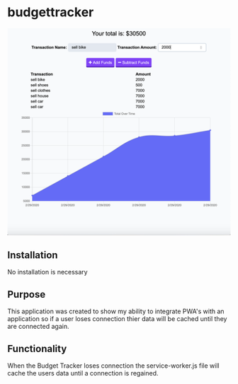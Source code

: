 # budgettracker

![deployed_application](assets/budget.png)


## Installation

No installation is necessary

## Purpose
This application was created to show my ability to integrate PWA's with an application so if a user loses connection thier data will be cached until they are connected again.

## Functionality

When the Budget Tracker loses connection the service-worker.js file will cache the users data until a connection is regained.